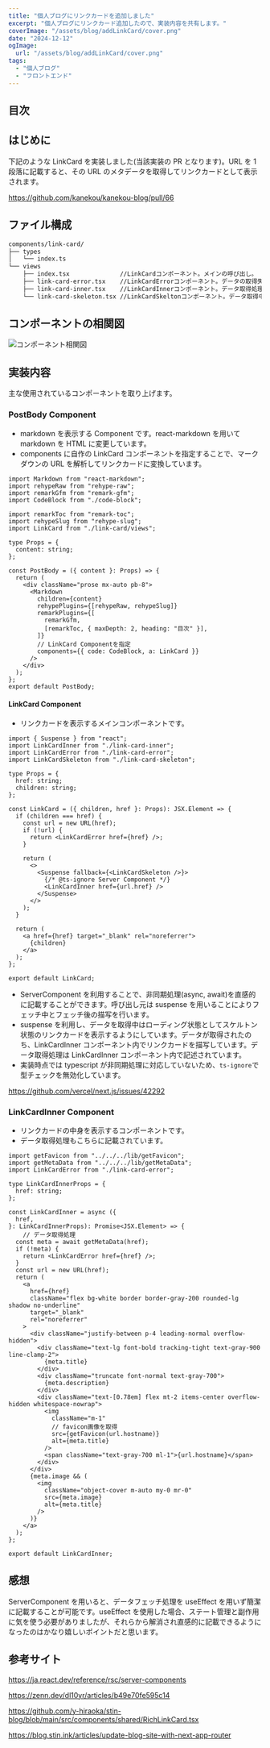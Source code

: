 ```yaml
---
title: "個人ブログにリンクカードを追加しました"
excerpt: "個人ブログにリンクカード追加したので、実装内容を共有します。"
coverImage: "/assets/blog/addLinkCard/cover.png"
date: "2024-12-12"
ogImage:
  url: "/assets/blog/addLinkCard/cover.png"
tags:
  - "個人ブログ"
  - "フロントエンド"
---
```


## 目次

## はじめに

下記のような LinkCard を実装しました(当該実装の PR となります)。URL を 1 段落に記載すると、その URL のメタデータを取得してリンクカードとして表示されます。

https://github.com/kanekou/kanekou-blog/pull/66

## ファイル構成

```bash
components/link-card/
├── types
│   └── index.ts
└── views
    ├── index.tsx              //LinkCardコンポーネント。メインの呼び出し。
    ├── link-card-error.tsx    //LinkCardErrorコンポーネント。データの取得失敗時の描写。
    ├── link-card-inner.tsx    //LinkCardInnerコンポーネント。データ取得処理と、取得後の描写。
    └── link-card-skeleton.tsx //LinkCardSkeltonコンポーネント。データ取得中の描写。
```

## コンポーネントの相関図

![コンポーネント相関図](https://github.com/user-attachments/assets/eef9a280-79f2-4146-a5b3-7d8d5b5ef2b3)

## 実装内容

主な使用されているコンポーネントを取り上げます。

### PostBody Component

- markdown を表示する Component です。react-markdown を用いて markdown を HTML に変更しています。
- components に自作の LinkCard コンポーネントを指定することで、マークダウンの URL を解析してリンクカードに変換しています。

```jsx:components/post-body.tsx:
import Markdown from "react-markdown";
import rehypeRaw from "rehype-raw";
import remarkGfm from "remark-gfm";
import CodeBlock from "./code-block";

import remarkToc from "remark-toc";
import rehypeSlug from "rehype-slug";
import LinkCard from "./link-card/views";

type Props = {
  content: string;
};

const PostBody = ({ content }: Props) => {
  return (
    <div className="prose mx-auto pb-8">
      <Markdown
        children={content}
        rehypePlugins={[rehypeRaw, rehypeSlug]}
        remarkPlugins={[
          remarkGfm,
          [remarkToc, { maxDepth: 2, heading: "目次" }],
        ]}
        // LinkCard Componentを指定
        components={{ code: CodeBlock, a: LinkCard }}
      />
    </div>
  );
};
export default PostBody;

```

#### LinkCard Component

- リンクカードを表示するメインコンポーネントです。

```jsx:components/link-card/views/index.tsx
import { Suspense } from "react";
import LinkCardInner from "./link-card-inner";
import LinkCardError from "./link-card-error";
import LinkCardSkeleton from "./link-card-skeleton";

type Props = {
  href: string;
  children: string;
};

const LinkCard = ({ children, href }: Props): JSX.Element => {
  if (children === href) {
    const url = new URL(href);
    if (!url) {
      return <LinkCardError href={href} />;
    }

    return (
      <>
        <Suspense fallback={<LinkCardSkeleton />}>
          {/* @ts-ignore Server Component */}
          <LinkCardInner href={url.href} />
        </Suspense>
      </>
    );
  }

  return (
    <a href={href} target="_blank" rel="noreferrer">
      {children}
    </a>
  );
};

export default LinkCard;
```

- ServerComponent を利用することで、非同期処理(async, await)を直感的に記載することができます。呼び出し元は suspense を用いることによりフェッチ中とフェッチ後の描写を行います。
- suspense を利用し、データを取得中はローディング状態としてスケルトン状態のリンクカードを表示するようにしています。データが取得されたのち、LinkCardInner コンポーネント内でリンクカードを描写しています。データ取得処理は LinkCardInner コンポーネント内で記述されています。
- 実装時点では typescript が非同期処理に対応していないため、`ts-ignore`で型チェックを無効化しています。

https://github.com/vercel/next.js/issues/42292

### LinkCardInner Component

- リンクカードの中身を表示するコンポーネントです。
- データ取得処理もこちらに記載されています。

```jsx:components/link-card/views/link-card-inner.tsx
import getFavicon from "../../../lib/getFavicon";
import getMetaData from "../../../lib/getMetaData";
import LinkCardError from "./link-card-error";

type LinkCardInnerProps = {
  href: string;
};

const LinkCardInner = async ({
  href,
}: LinkCardInnerProps): Promise<JSX.Element> => {
	// データ取得処理
  const meta = await getMetaData(href);
  if (!meta) {
    return <LinkCardError href={href} />;
  }
  const url = new URL(href);
  return (
    <a
      href={href}
      className="flex bg-white border border-gray-200 rounded-lg shadow no-underline"
      target="_blank"
      rel="noreferrer"
    >
      <div className="justify-between p-4 leading-normal overflow-hidden">
        <div className="text-lg font-bold tracking-tight text-gray-900 line-clamp-2">
          {meta.title}
        </div>
        <div className="truncate font-normal text-gray-700">
          {meta.description}
        </div>
        <div className="text-[0.78em] flex mt-2 items-center overflow-hidden whitespace-nowrap">
          <img
            className="m-1"
            // favicon画像を取得
            src={getFavicon(url.hostname)}
            alt={meta.title}
          />
          <span className="text-gray-700 ml-1">{url.hostname}</span>
        </div>
      </div>
      {meta.image && (
        <img
          className="object-cover m-auto my-0 mr-0"
          src={meta.image}
          alt={meta.title}
        />
      )}
    </a>
  );
};

export default LinkCardInner;
```

## 感想

ServerComponent を用いると、データフェッチ処理を useEffect を用いず簡潔に記載することが可能です。useEffect を使用した場合、ステート管理と副作用に気を使う必要がありましたが、それらから解消され直感的に記載できるようになったのはかなり嬉しいポイントだと思います。

## 参考サイト

https://ja.react.dev/reference/rsc/server-components

https://zenn.dev/dl10yr/articles/b49e70fe595c14

https://github.com/y-hiraoka/stin-blog/blob/main/src/components/shared/RichLinkCard.tsx

https://blog.stin.ink/articles/update-blog-site-with-next-app-router
